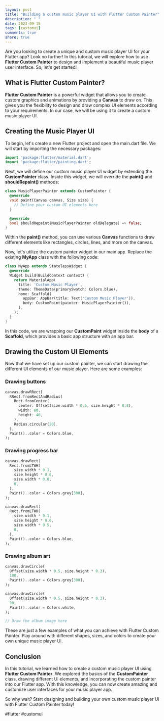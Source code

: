 ```yaml
---
layout: post
title: "Building a custom music player UI with Flutter Custom Painter"
description: " "
date: 2023-09-15
tags: [customui]
comments: true
share: true
---
```


Are you looking to create a unique and custom music player UI for your Flutter app? Look no further! In this tutorial, we will explore how to use **Flutter Custom Painter** to design and implement a beautiful music player user interface. So, let's get started!

## What is Flutter Custom Painter?

**Flutter Custom Painter** is a powerful widget that allows you to create custom graphics and animations by providing a **Canvas** to draw on. This gives you the flexibility to design and draw complex UI elements according to your requirements. In our case, we will be using it to create a custom music player UI.

## Creating the Music Player UI

To begin, let's create a new Flutter project and open the main.dart file. We will start by importing the necessary packages:

```dart
import 'package:flutter/material.dart';
import 'package:flutter/painting.dart';
```

Next, we will define our custom music player UI widget by extending the **CustomPainter** class. Inside this widget, we will override the **paint()** and **shouldRepaint()** methods:

```dart
class MusicPlayerPainter extends CustomPainter {
  @override
  void paint(Canvas canvas, Size size) {
    // Define your custom UI elements here
  }

  @override
  bool shouldRepaint(MusicPlayerPainter oldDelegate) => false;
}
```

Within the **paint()** method, you can use various **Canvas** functions to draw different elements like rectangles, circles, lines, and more on the canvas.

Now, let's utilize the custom painter widget in our main app. Replace the existing **MyApp** class with the following code:

```dart
class MyApp extends StatelessWidget {
  @override
  Widget build(BuildContext context) {
    return MaterialApp(
      title: 'Custom Music Player',
      theme: ThemeData(primarySwatch: Colors.blue),
      home: Scaffold(
        appBar: AppBar(title: Text('Custom Music Player')),
        body: CustomPaint(painter: MusicPlayerPainter()),
      ),
    );
  }
}
```

In this code, we are wrapping our **CustomPaint** widget inside the **body** of a **Scaffold**, which provides a basic app structure with an app bar.

## Drawing the Custom UI Elements

Now that we have set up our custom painter, we can start drawing the different UI elements of our music player. Here are some examples:

### Drawing buttons

```dart
canvas.drawRRect(
  RRect.fromRectAndRadius(
    Rect.fromCenter(
      center: Offset(size.width * 0.5, size.height * 0.8),
      width: 80,
      height: 40,
    ),
    Radius.circular(20),
  ),
  Paint()..color = Colors.blue,
);
```

### Drawing progress bar

```dart
canvas.drawRect(
  Rect.fromLTWH(
    size.width * 0.1,
    size.height * 0.6,
    size.width * 0.8,
    8,
  ),
  Paint()..color = Colors.grey[300],
);

canvas.drawRect(
  Rect.fromLTWH(
    size.width * 0.1,
    size.height * 0.6,
    size.width * 0.5,
    8,
  ),
  Paint()..color = Colors.blue,
);
```

### Drawing album art

```dart
canvas.drawCircle(
  Offset(size.width * 0.5, size.height * 0.3),
  100,
  Paint()..color = Colors.grey[300],
);

canvas.drawCircle(
  Offset(size.width * 0.5, size.height * 0.3),
  90,
  Paint()..color = Colors.white,
);

// Draw the album image here
```

These are just a few examples of what you can achieve with Flutter Custom Painter. Play around with different shapes, sizes, and colors to create your own unique music player UI.

## Conclusion

In this tutorial, we learned how to create a custom music player UI using **Flutter Custom Painter**. We explored the basics of the **CustomPainter** class, drawing different UI elements, and incorporating the custom painter into our Flutter app. With this knowledge, you can now create amazing and customize user interfaces for your music player app.

So why wait? Start designing and building your own custom music player UI with Flutter Custom Painter today! 

#flutter #customui